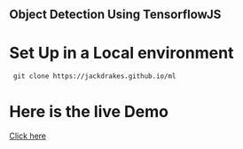 ## Object Detection Using TensorflowJS 

# Set Up in a Local environment
```
 git clone https://jackdrakes.github.io/ml
```


# Here is the live  Demo
[Click here](https://aesthetic-babka-a52c1e.netlify.app/)
